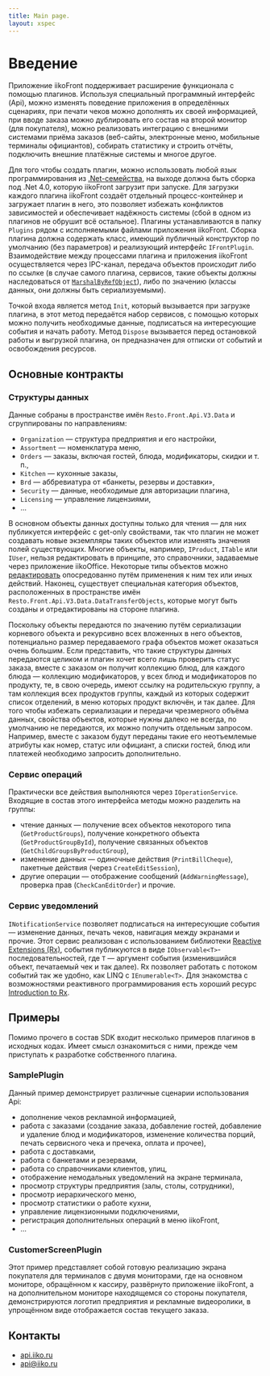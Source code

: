 ```yaml
---
title: Main page.
layout: xspec
---
```

# Введение #

Приложение iikoFront поддерживает расширение функционала с помощью плагинов. Используя специальный программный интерфейс (Api), можно изменять поведение приложения в определённых сценариях, при печати чеков можно дополнять их своей информацией, при вводе заказа можно дублировать его состав на второй монитор (для покупателя), можно реализовать интеграцию с внешними системами приёма заказов (веб-сайты, электронные меню, мобильные терминалы официантов), собирать статистику и строить отчёты, подключить внешние платёжные системы и многое другое.

Для того чтобы создать плагин, можно использовать любой язык программирования из [.Net-семейства](http://en.wikipedia.org/wiki/List_of_CLI_languages), на выходе должна быть сборка под .Net 4.0, которую iikoFront загрузит при запуске. Для загрузки каждого плагина iikoFront создаёт отдельный процесс-контейнер и загружает плагин в него, это позволяет избежать конфликтов зависимостей и обеспечивает надёжность системы (сбой в одном из плагинов не обрушит всё остальное). Плагины устанавливаются в папку `Plugins` рядом с исполняемыми файлами приложения iikoFront. Сборка плагина должна содержать класс, имеющий публичный конструктор по умолчанию (без параметров) и реализующий интерфейс `IFrontPlugin`. Взаимодействие между процессами плагина и приложения iikoFront осуществляется через IPC-канал, передача объектов происходит либо по ссылке (в случае самого плагина, сервисов, такие объекты должны наследоваться от [`MarshalByRefObject`](http://msdn.microsoft.com/en-us/library/system.marshalbyrefobject(v=vs.100).aspx)), либо по значению (классы данных, они должны быть сериализуемыми). 

Точкой входа является метод `Init`, который вызывается при загрузке плагина, в этот метод передаётся набор сервисов, с помощью которых можно получить необходимые данные, подписаться на интересующие события и начать работу. Метод `Dispose` вызывается перед остановкой работы и выгрузкой плагина, он предназначен для отписки от событий и освобождения ресурсов.

## Основные контракты ##

### Структуры данных ###
Данные собраны в пространстве имён `Resto.Front.Api.V3.Data` и сгруппированы по направлениям:

- `Organization` — структура предприятия и его настройки,
- `Assortment` — номенклатура меню,
- `Orders` — заказы, включая гостей, блюда, модификаторы, скидки и т. п.,
- `Kitchen` — кухонные заказы,
- `Brd` — аббревиатура от «банкеты, резервы и доставки»,
- `Security` — данные, необходимые для авторизации плагина,
- `Licensing` — управление лицензиями,
- ...

В основном объекты данных доступны только для чтения — для них публикуется интерфейс с get-only свойствами, так что плагин не может создавать новые экземпляры таких объектов или изменять значения полей существующих. Многие объекты, например, `IProduct`, `ITable` или `IUser`, нельзя редактировать в принципе, это справочники, задаваемые через приложение iikoOffice. Некоторые типы объектов можно [редактировать](Data%20editing.md) опосредованно путём применения к ним тех или иных действий. Наконец, существует специальная категория объектов, расположенных в пространстве имён `Resto.Front.Api.V3.Data.DataTransferObjects`, которые могут быть созданы и отредактированы на стороне плагина.

Поскольку объекты передаются по значению путём сериализации корневого объекта и рекурсивно всех вложенных в него объектов, потенциально размер передаваемого графа объектов может оказаться очень большим. Если представить, что такие структуры данных передаются целиком и плагин хочет всего лишь проверить статус заказа, вместе с заказом он получит коллекцию блюд, для каждого блюда — коллекцию модификаторов, у всех блюд и модификаторов по продукту, те, в свою очередь, имеют ссылку на родительскую группу, а там коллекция всех продуктов группы, каждый из которых содержит список отделений, в меню которых продукт включён, и так далее. Для того чтобы избежать сериализации и передачи чрезмерного объёма данных, свойства объектов, которые нужны далеко не всегда, по умолчанию не передаются, их можно получить отдельным запросом. Например, вместе с заказом будут переданы такие его неотъемлемые атрибуты как номер, статус или официант, а списки гостей, блюд или платежей необходимо запросить дополнительно.

### Сервис операций ###
Практически все действия выполняются через `IOperationService`. Входящие в состав этого интерфейса методы можно разделить на группы:

- чтение данных — получение всех объектов некоторого типа (`GetProductGroups`), получение конкретного объекта (`GetProductGroupById`), получение связанных объектов (`GetChildGroupsByProductGroup`),
- изменение данных — одиночные действия (`PrintBillCheque`), пакетные действия (через `CreateEditSession`),
- другие операции — отображение сообщений (`AddWarningMessage`), проверка прав (`CheckCanEditOrder`) и прочие.    

### Сервис уведомлений ###
`INotificationService` позволяет подписаться на интересующие события — изменение данных, печать чеков, навигация между экранами и прочие. Этот сервис реализован с использованием библиотеки [Reactive Extensions (Rx)](http://msdn.microsoft.com/en-us/data/gg577609.aspx), события публикуются в виде `IObservable<T>`-последовательностей, где `T` — аргумент события (изменившийся объект, печатаемый чек и так далее). Rx позволяет работать с потоком событий так же удобно, как LINQ с `IEnumerable<T>`. Для знакомства с возможностями реактивного программирования есть хороший ресурс [Introduction to Rx](http://www.introtorx.com/).      

## Примеры ##

Помимо прочего в состав SDK входит несколько примеров плагинов в исходных кодах. Имеет смысл ознакомиться с ними, прежде чем приступать к разработке собственного плагина.

### SamplePlugin ###
Данный пример демонстрирует различные сценарии использования Api:

- дополнение чеков рекламной информацией,
- работа с заказами (создание заказа, добавление гостей, добавление и удаление блюд и модификаторов, изменение количества порций, печать сервисного чека и пречека, оплата и прочее),
- работа с доставками,
- работа с банкетами и резервами,
- работа со справочниками клиентов, улиц,
- отображение немодальных уведомлений на экране терминала,
- просмотр структуры предприятия (залы, столы, сотрудники),
- просмотр иерархического меню,
- просмотр статистики о работе кухни,
- управление лицензионными подключениями,
- регистрация дополнительных операций в меню iikoFront, 
- ...

### CustomerScreenPlugin ###
Этот пример представляет собой готовую реализацию экрана покупателя для терминалов с двумя мониторами, где на основном мониторе, обращённом к кассиру, развёрнуто приложение iikoFront, а на дополнительном мониторе находящемся со стороны покупателя, демонстрируются логотип предприятия и рекламные видеоролики, в упрощённом виде отображается состав текущего заказа.

## Контакты ##

- [api.iiko.ru](http://api.iiko.ru)
- [api@iiko.ru](mailto:api@iiko.ru)
